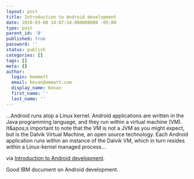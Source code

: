 ```yaml
---
layout: post
title: Introduction to Android development
date: 2010-03-08 14:07:54.000000000 -05:00
type: post
parent_id: '0'
published: true
password: ''
status: publish
categories: []
tags: []
meta: {}
author:
  login: kemmott
  email: kevan@emmott.com
  display_name: Kevan
  first_name: ''
  last_name: ''
---
```

<p>...Android runs atop a Linux kernel. Android applications are written in the Java programming language, and they run within a virtual machine (VM). It&amp;apos;s important to note that the VM is not a JVM as you might expect, but is the Dalvik Virtual Machine, an open source technology. Each Android application runs within an instance of the Dalvik VM, which in turn resides within a Linux-kernel managed process...</p>
<p>via <a href="http://www.ibm.com/developerworks/opensource/library/os-android-devel/">Introduction to Android development</a>.</p>
<p>Good IBM document on Android development.</p>
